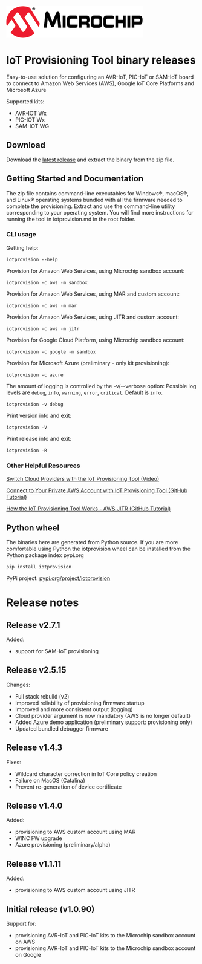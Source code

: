[![MCHP](images/microchip.png)](https://www.microchip.com)

# IoT Provisioning Tool binary releases
Easy-to-use solution for configuring an AVR-IoT, PIC-IoT or SAM-IoT board to connect to Amazon Web Services (AWS), Google IoT Core Platforms and Microsoft Azure

Supported kits:
- AVR-IOT Wx
- PIC-IOT Wx
- SAM-IOT WG

## Download
Download the [latest release](https://github.com/microchip-pic-avr-tools/iotprovision-bin/releases/latest) and extract the binary from the zip file.

## Getting Started and Documentation

The zip file contains command-line executables for Windows®, macOS®, and Linux® operating systems bundled with all the firmware needed to complete the provisioning. Extract and use the command-line utility corresponding to your operating system. You will find more instructions for running the tool in iotprovision.md in the root folder.

### CLI usage
Getting help:
```
iotprovision --help
```
Provision for Amazon Web Services, using Microchip sandbox account:
```
iotprovision -c aws -m sandbox
```
Provision for Amazon Web Services, using MAR and custom account:
```
iotprovision -c aws -m mar
```
Provision for Amazon Web Services, using JITR and custom account:
```
iotprovision -c aws -m jitr
```
Provision for Google Cloud Platform, using Microchip sandbox account:
```
iotprovision -c google -m sandbox
```
Provision for Microsoft Azure (preliminary - only kit provisioning):
```
iotprovision -c azure
```
The amount of logging is controlled by the -v/--verbose option:
Possible log levels are `debug`, `info`, `warning`, `error`, `critical`.  Default is `info`.
```
iotprovision -v debug
```
Print version info and exit:
```
iotprovision -V
```
Print release info and exit:
```
iotprovision -R
```

### Other Helpful Resources

[Switch Cloud Providers with the IoT Provisioning Tool (Video)](https://www.youtube.com/watch?v=nwP8obSRaaE)

[Connect to Your Private AWS Account with IoT Provisioning Tool (GitHub Tutorial)](https://github.com/microchip-pic-avr-solutions/microchip-iot-developer-guides-for-aws/tree/master/connect-the-board-to-your-aws-account)

[How the IoT Provisioning Tool Works - AWS JITR (GitHub Tutorial)](https://github.com/microchip-pic-avr-solutions/microchip-iot-developer-guides-for-aws/tree/master/a-more-thorough-look-into-the-provisioning-process)

## Python wheel
The binaries here are generated from Python source.  If you are more comfortable using Python the iotprovision wheel can be installed from the Python package index pypi.org

```
pip install iotprovision
```

PyPi project: [pypi.org/project/iotprovision](https://pypi.org/project/iotprovision/)


# Release notes

## Release v2.7.1

Added:
- support for SAM-IoT provisioning

## Release v2.5.15

Changes:
- Full stack rebuild (v2)
- Improved reliability of provisioning firmware startup
- Improved and more consistent output (logging)
- Cloud provider argument is now mandatory (AWS is no longer default)
- Added Azure demo application (preliminary support: provisioning only)
- Updated bundled debugger firmware

## Release v1.4.3

Fixes:
- Wildcard character correction in IoT Core policy creation
- Failure on MacOS (Catalina)
- Prevent re-generation of device certificate

## Release v1.4.0

Added:
- provisioning to AWS custom account using MAR
- WINC FW upgrade
- Azure provisioning (preliminary/alpha)

## Release v1.1.11

Added:
- provisioning to AWS custom account using JITR

## Initial release (v1.0.90)

Support for:
- provisioning AVR-IoT and PIC-IoT kits to the Microchip sandbox account on AWS
- provisioning AVR-IoT and PIC-IoT kits to the Microchip sandbox account on Google
